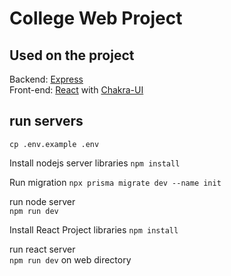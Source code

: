 # College Web Project

## Used on the project

Backend: [Express](https://expressjs.com/)  
Front-end: [React](https://reactjs.org/) with [Chakra-UI](https://chakra-ui.com/)


## run servers

`cp .env.example .env`

Install nodejs server libraries 
`npm install`

Run migration
`npx prisma migrate dev --name init`



run node server  
`npm run dev`  


Install React Project libraries
`npm install`

run react server  
`npm run dev` on web directory  

